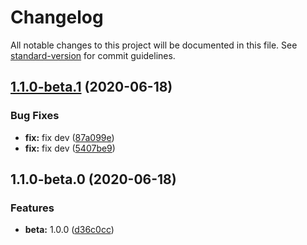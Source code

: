 # Changelog

All notable changes to this project will be documented in this file. See [standard-version](https://github.com/conventional-changelog/standard-version) for commit guidelines.

## [1.1.0-beta.1](https://github.com/iamtomhewitt/sandbox/compare/v1.1.0-beta.0...v1.1.0-beta.1) (2020-06-18)


### Bug Fixes

* **fix:** fix dev ([87a099e](https://github.com/iamtomhewitt/sandbox/commit/87a099e7a3c23dddbcf3d25170a3a00a7fd499ad))
* **fix:** fix dev ([5407be9](https://github.com/iamtomhewitt/sandbox/commit/5407be90d2db112534c2474a3aca181928a8acb2))

## 1.1.0-beta.0 (2020-06-18)


### Features

* **beta:** 1.0.0 ([d36c0cc](https://github.com/iamtomhewitt/sandbox/commit/d36c0ccdb23f9c2feccb359b9897d70206169ff6))
